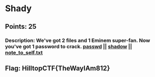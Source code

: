 # **Shady**
## Points: 25
### **Description:** We've got 2 files and 1 Eminem super-fan. Now you've got 1 password to crack. [passwd](files/passwd) || [shadow](files/shadow) || [note_to_self.txt](files/note_to_self.txt)



## **Flag:** HilltopCTF{TheWayIAm812}

